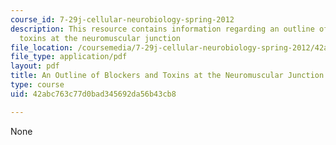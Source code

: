 ```yaml
---
course_id: 7-29j-cellular-neurobiology-spring-2012
description: This resource contains information regarding an outline of blockers and
  toxins at the neuromuscular junction
file_location: /coursemedia/7-29j-cellular-neurobiology-spring-2012/42abc763c77d0bad345692da56b43cb8_MIT7_29JS12_blockersToxins.pdf
file_type: application/pdf
layout: pdf
title: An Outline of Blockers and Toxins at the Neuromuscular Junction
type: course
uid: 42abc763c77d0bad345692da56b43cb8

---
```

None